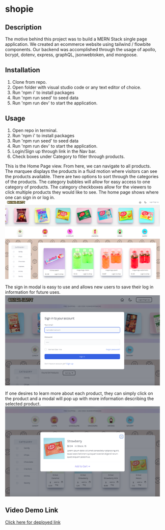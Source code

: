 # shopie

## Description
The motive behind this project was to build a MERN Stack single page application. We created an ecommerce website using tailwind / flowbite components. Our backend was accomplished through the usage of apollo, bcrypt, dotenv, express, graphQL, jsonwebtoken, and mongoose. 
 
## Installation
1. Clone from repo.
2. Open folder with visual studio code or any text editor of choice.
3. Run 'npm i' to install packages
5. Run 'npm run seed' to seed data
4. Run 'npm run dev' to start the application.

## Usage
1. Open repo in terminal.
2. Run 'npm i' to install packages
3. Run 'npm run seed' to seed data
4. Run 'npm run dev' to start the application.
5. Login/Sign up through link in the Nav bar.
6. Check boxes under Category to fitler through products.


This is the Home Page view. From here, we can navigate to all products. The marquee displays the products in a fluid motion where visitors can see the products available. There are two options to sort through the categories of the products. The category bubbles will allow for easy access to one category of products. The category checkboxes allow for the viewers to click multiple products they would like to see. The home page shows where one can sign in or log in. 
![Screenshot of Home Page](./client/src/assets/SNACK-HAPPY.png)

The sign in modal is easy to use and allows new users to save their log in information for future uses. 
![Screenshot of the Sign In Page](./client/src/assets/SNACK-HAPPY2.png)


If one desires to learn more about each product, they can simply click on the product and a modal will pop up with more information describing the selected product. 
![Screenshot of The Product Modal](./client/src/assets/SNACK-HAPPY3.png)


## Video Demo Link
[Click here for deployed link](https://damp-bayou-26639-6c0434c98fff.herokuapp.com/)